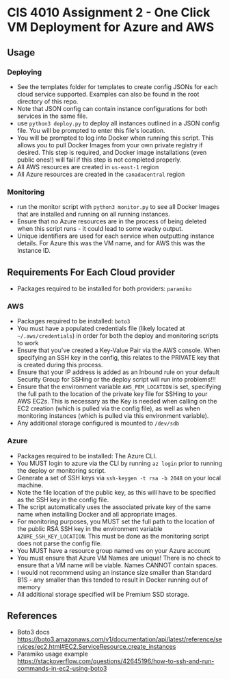 
# CIS 4010 Assignment 2 - One Click VM Deployment for Azure and AWS
## Usage
### Deploying
- See the templates folder for templates to create config JSONs for each cloud service supported. Examples can also be found in the root directory of this repo.
- Note that JSON config can contain instance configurations for both services in the same file.
- use `python3 deploy.py` to deploy all instances outlined in a JSON config file. You will be prompted to enter this file's location.
- You will be prompted to log into Docker when running this script. This allows you to pull Docker Images from your own private registry if desired. This step is required, and Docker image installations (even public ones!) will fail if this step is not completed properly.
- All AWS resources are created in `us-east-1` region
- All Azure resources are created in the `canadacentral` region

### Monitoring
- run the monitor script with `python3 monitor.py` to see all Docker Images that are installed and running on all running instances.
- Ensure that no Azure resources are in the process of being deleted when this script runs - it could lead to some wacky output.
- Unique identifiers are used for each service when outputting instance details. For Azure this was the VM name, and for AWS this was the Instance ID.

## Requirements For Each Cloud provider
- Packages required to be installed for both providers: `paramiko`

### AWS
- Packages required to be installed: `boto3`
- You must have a populated credentials file (likely located at `~/.aws/credentials`) in order for both the deploy and monitoring scripts to work
- Ensure that you've created a Key-Value Pair via the AWS console. When specifying an SSH key in the config, this relates to the PRIVATE key that is created during this process.
- Ensure that your IP address is added as an Inbound rule on your default Security Group for SSHing or the deploy script will run into problems!!!
- Ensure that the environment variable `AWS_PEM_LOCATION` is set, specifying the full path to the location of the private key file for SSHing to your AWS EC2s. This is necessary as the Key is needed when calling on the EC2 creation (which is pulled via the config file), as well as when monitoring instances (which is pulled via this environment variable).
- Any additional storage configured is mounted to `/dev/sdb`

### Azure
- Packages required to be installed: The Azure CLI.
- You MUST login to azure via the CLI by running `az login` prior to running the deploy or monitoring script.
- Generate a set of SSH keys via `ssh-keygen -t rsa -b 2048` on your local machine.
- Note the file location of the public key, as this will have to be specified as the SSH key in the config file.
- The script automatically uses the associated private key of the same name when installing Docker and all appropriate images.
- For monitoring purposes, you MUST set the full path to the location of the public RSA SSH key in the environment variable `AZURE_SSH_KEY_LOCATION`. This must be done as the monitoring script does not parse the config file.
- You MUST have a resource group named `vms` on your Azure account
- You must ensure that Azure VM Names are unique! There is no check to ensure that a VM name will be viable. Names CANNOT contain spaces.
- I would not recommend using an instance size smaller than Standard B1S - any smaller than this tended to result in Docker running out of memory
- All additional storage specified will be Premium SSD storage.

## References
- Boto3 docs https://boto3.amazonaws.com/v1/documentation/api/latest/reference/services/ec2.html#EC2.ServiceResource.create_instances
- Paramiko usage example https://stackoverflow.com/questions/42645196/how-to-ssh-and-run-commands-in-ec2-using-boto3